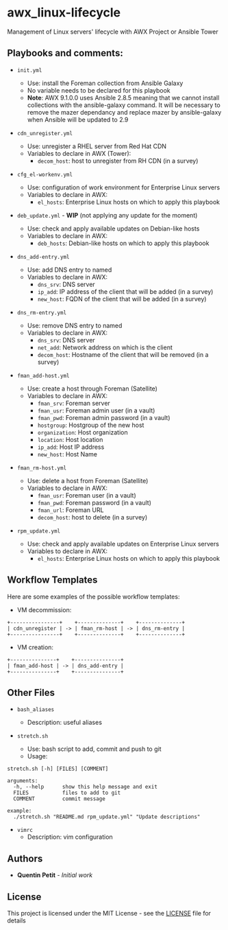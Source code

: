 # awx_linux-lifecycle
Management of Linux servers' lifecycle with AWX Project or Ansible Tower

## Playbooks and comments:

* `init.yml`
  - Use: install the Foreman collection from Ansible Galaxy      
  - No variable needs to be declared for this playbook 
  - **Note**: AWX 9.1.0.0 uses Ansible 2.8.5 meaning that we cannot install collections with the ansible-galaxy command. It will be necessary to remove the mazer dependancy and replace mazer by ansible-galaxy when Ansible will be updated to 2.9

* `cdn_unregister.yml`
  - Use: unregister a RHEL server from Red Hat CDN     
  - Variables to declare in AWX (Tower):
    - `decom_host`: host to unregister from RH CDN (in a survey)      

* `cfg_el-workenv.yml`
  - Use: configuration of work environment for Enterprise Linux servers
  - Variables to declare in AWX:
    - `el_hosts`: Enterprise Linux hosts on which to apply this playbook

* `deb_update.yml` - **WIP** (not applying any update for the moment)
  - Use: check and apply available updates on Debian-like hosts
  - Variables to declare in AWX:
    - `deb_hosts`: Debian-like hosts on which to apply this playbook

* `dns_add-entry.yml`
  - Use: add DNS entry to named
  - Variables to declare in AWX:
    - `dns_srv`: DNS server
    - `ip_add`: IP address of the client that will be added (in a survey)
    - `new_host`: FQDN of the client that will be added (in a survey)

* `dns_rm-entry.yml`
  - Use: remove DNS entry to named
  - Variables to declare in AWX:
    - `dns_srv`: DNS server
    - `net_add`: Network address on which is the client
    - `decom_host`: Hostname of the client that will be removed (in a survey)

* `fman_add-host.yml`
  - Use: create a host through Foreman (Satellite)
  - Variables to declare in AWX:
    - `fman_srv`: Foreman server
    - `fman_usr`: Foreman admin user (in a vault)
    - `fman_pwd`: Foreman admin password (in a vault)
    - `hostgroup`: Hostgroup of the new host
    - `organization`: Host organization
    - `location`: Host location
    - `ip_add`: Host IP address
    - `new_host`: Host Name

* `fman_rm-host.yml`
  - Use: delete a host from Foreman (Satellite)
  - Variables to declare in AWX:
    - `fman_usr`: Foreman user (in a vault)
    - `fman_pwd`: Foreman password (in a vault)
    - `fman_url`: Foreman URL
    - `decom_host`: host to delete (in a survey)

* `rpm_update.yml`
  - Use: check and apply available updates on Enterprise Linux servers
  - Variables to declare in AWX:
    - `el_hosts`: Enterprise Linux hosts on which to apply this playbook

## Workflow Templates

Here are some examples of the possible workflow templates:
* VM decommission:
```
+----------------+    +--------------+    +--------------+
| cdn_unregister | -> | fman_rm-host | -> | dns_rm-entry |
+----------------+    +--------------+    +--------------+
```

* VM creation:
```
+---------------+    +---------------+
| fman_add-host | -> | dns_add-entry |
+---------------+    +---------------+
```

## Other Files

* `bash_aliases`
  - Description: useful aliases

* `stretch.sh`
  - Use: bash script to add, commit and push to git
  - Usage:
```
stretch.sh [-h] [FILES] [COMMENT]

arguments:
  -h, --help      show this help message and exit
  FILES           files to add to git
  COMMENT         commit message

example:
  ./stretch.sh "README.md rpm_update.yml" "Update descriptions"
```

* `vimrc`
  - Description: vim configuration

## Authors

* **Quentin Petit** - *Initial work*

## License

This project is licensed under the MIT License - see the [LICENSE](LICENSE) file for details

